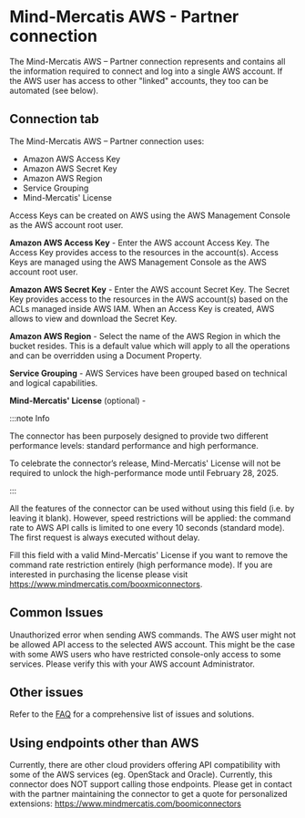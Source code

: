 # Mind-Mercatis AWS - Partner connection 

<head>
  <meta name="guidename" content="Integration"/>
  <meta name="context" content="GUID-586dd1cb-7fdf-4da2-8e9e-a9095214b4a3"/>
</head>

The Mind-Mercatis AWS – Partner connection represents and contains all the information required to connect and log into a single AWS account. If the AWS user has access to other "linked" accounts, they too can be automated (see below).

## Connection tab
The Mind-Mercatis AWS – Partner connection uses:
* Amazon AWS Access Key
* Amazon AWS Secret Key
* Amazon AWS Region
* Service Grouping
* Mind-Mercatis' License

Access Keys can be created on AWS using the AWS Management Console as the AWS account root user.

**Amazon AWS Access Key** - 
Enter the AWS account Access Key. The Access Key provides access to the resources in the account(s). Access Keys are managed using the AWS Management Console as the AWS account root user.

**Amazon AWS Secret Key** - 
Enter the AWS account Secret Key. The Secret Key provides access to the resources in the AWS account(s) based on the ACLs managed inside AWS IAM. When an Access Key is created, AWS allows to view and download the Secret Key.

**Amazon AWS Region** - 
Select the name of the AWS Region in which the bucket resides. This is a default value which will apply to all the operations and can be overridden using a Document Property.

**Service Grouping** - 
AWS Services have been grouped based on technical and logical capabilities.

**Mind-Mercatis' License** (optional) - 

:::note Info

The connector has been purposely designed to provide two different performance levels: standard performance and high performance.

To celebrate the connector’s release, Mind-Mercatis' License will not be required to unlock the high-performance mode until February 28, 2025.

:::

All the features of the connector can be used without using this field (i.e. by leaving it blank). However, speed restrictions will be applied: the command rate to AWS API calls is limited to one every 10 seconds (standard mode). The first request is always executed without delay.

Fill this field with a valid Mind-Mercatis' License if you want to remove the command rate restriction entirely (high performance mode). If you are interested in purchasing the license please visit https://www.mindmercatis.com/booxmiconnectors.

## Common Issues
Unauthorized error when sending AWS commands.
The AWS user might not be allowed API access to the selected AWS account. This might be the case with some AWS users who have restricted console-only access to some services. Please verify this with your AWS account Administrator.

## Other issues
Refer to the [FAQ](https://mindmercatis.atlassian.net/wiki/spaces/AABC/pages/1103691779/FAQ) for a comprehensive list of issues and solutions.

## Using endpoints other than AWS
Currently, there are other cloud providers offering API compatibility with some of the AWS services (eg. OpenStack and Oracle). Currently, this connector does NOT support calling those endpoints. Please get in contact with the partner maintaining the connector to get a quote for personalized extensions: https://www.mindmercatis.com/boomiconnectors